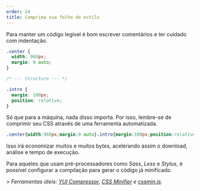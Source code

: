 ```yaml
---
order: 24
title: Comprima sua folha de estilo
---
```


Para manter um código legível é bom escrever comentários e ter cuidado com indentação.

```css
.center {
  width: 960px;
  margin: 0 auto;
}

/* --- Structure --- */

.intro {
  margin: 100px;
  position: relative;
}
```

Só que para a máquina, nada disso importa. Por isso, lembre-se de comprimir seu CSS através de uma ferramenta automatizada.

```css
.center{width:960px;margin:0 auto}.intro{margin:100px;position:relative}
```

Isso irá economizar muitos e muitos bytes, acelerando assim o download, análise e tempo de execução.

Para aqueles que usam pré-processadores como *Sass*, *Less* e *Stylus*, é possível configurar a compilação para gerar o código já minificado.

*> Ferramentas úteis: [YUI Compressor](http://developer.yahoo.com/yui/compressor/), [CSS Minifier](http://www.cssminifier.com/) e [cssmin.js](http://www.phpied.com/cssmin-js/).*